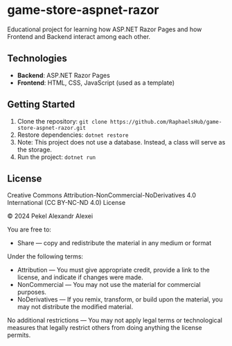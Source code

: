 # game-store-aspnet-razor
Educational project for learning how ASP.NET Razor Pages and how Frontend and Backend interact among each other.

## Technologies
- **Backend**: ASP.NET Razor Pages
- **Frontend**: HTML, CSS, JavaScript (used as a template)

## Getting Started
1. Clone the repository: `git clone https://github.com/RaphaelsHub/game-store-aspnet-razor.git`
2. Restore dependencies: `dotnet restore`
3. Note: This project does not use a database. Instead, a class will serve as the storage.
4. Run the project: `dotnet run`


## License
Creative Commons Attribution-NonCommercial-NoDerivatives 4.0 International (CC BY-NC-ND 4.0) License

© 2024 Pekel Alexandr Alexei

You are free to:
- Share — copy and redistribute the material in any medium or format

Under the following terms:
- Attribution — You must give appropriate credit, provide a link to the license, and indicate if changes were made.
- NonCommercial — You may not use the material for commercial purposes.
- NoDerivatives — If you remix, transform, or build upon the material, you may not distribute the modified material.

No additional restrictions — You may not apply legal terms or technological measures that legally restrict others from doing anything the license permits.